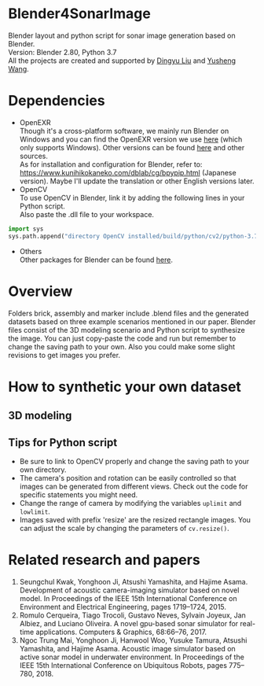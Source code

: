 # Blender4SonarImage
Blender layout and python script for sonar image generation based on Blender. <br>
Version: Blender 2.80, Python 3.7 <br>
All the projects are created and supported by [Dingyu Liu](https://github.com/LIUDINGYU) and [Yusheng Wang](https://github.com/sollynoay).
# Dependencies
- OpenEXR <br>
Though it's a cross-platform software, we mainly run Blender on Windows and you can find the OpenEXR version we use [here](https://github.com/LIUDINGYU/Blender4SonarImage/blob/master/OpenEXR-1.3.2-cp37-cp37m-win_amd64.whl) (which only supports Windows). Other versions can be found [here](https://packages.ubuntu.com/search?keywords=openexr) and other sources.<br>
As for installation and configuration for Blender, refer to: https://www.kunihikokaneko.com/dblab/cg/bpypip.html (Japanese version). Maybe I'll update the translation or other English versions later.<br>
- OpenCV <br>
To use OpenCV in Blender, link it by adding the following lines in your Python script.<br>
Also paste the .dll file to your workspace.<br>
```python
import sys
sys.path.append("directory OpenCV installed/build/python/cv2/python-3.7/") 
```
- Others <br>
Other packages for Blender can be found [here](https://www.lfd.uci.edu/~gohlke/pythonlibs/#wxpython).
# Overview
Folders brick, assembly and marker include .blend files and the generated datasets based on three example scenarios mentioned in our paper. Blender files consist of the 3D modeling scenario and Python script to synthesize the image. You can just copy-paste the code and run but remember to change the saving path to your own. Also you could make some slight revisions to get images you prefer.
# How to synthetic your own dataset
## 3D modeling
## Tips for Python script
- Be sure to link to OpenCV properly and change the saving path to your own directory.
- The camera's position and rotation can be easily controlled so that images can be generated from different views. Check out the code for specific statements you might need.
- Change the range of camera by modifying the variables `uplimit` and `lowlimit`.
- Images saved with prefix 'resize' are the resized rectangle images. You can adjust the scale by changing the parameters of `cv.resize()`. 
# Related research and papers
1. Seungchul Kwak, Yonghoon Ji, Atsushi Yamashita, and Hajime Asama. Development of acoustic camera-imaging simulator based on novel model. In Proceedings of the IEEE 15th International Conference on Environment and Electrical Engineering, pages 1719–1724, 2015.
2. Romulo Cerqueira, Tiago Trocoli, Gustavo Neves, Sylvain Joyeux, Jan Albiez, and Luciano Oliveira. A novel gpu-based sonar simulator for real-time applications. Computers & Graphics, 68:66–76, 2017.
3. Ngoc Trung Mai, Yonghoon Ji, Hanwool Woo, Yusuke Tamura, Atsushi Yamashita, and Hajime Asama. Acoustic image simulator based on active sonar model in underwater environment. In Proceedings of the IEEE 15th International Conference on Ubiquitous Robots, pages 775–780, 2018.


